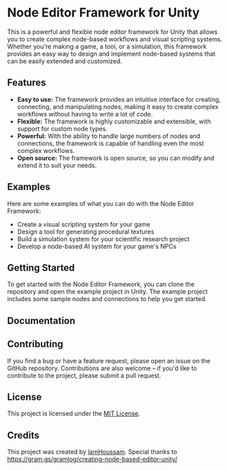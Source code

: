 # Node Editor Framework for Unity

This is a powerful and flexible node editor framework for Unity that allows you to create complex node-based workflows and visual scripting systems. Whether you're making a game, a tool, or a simulation, this framework provides an easy way to design and implement node-based systems that can be easily extended and customized.

## Features

- **Easy to use:** The framework provides an intuitive interface for creating, connecting, and manipulating nodes, making it easy to create complex workflows without having to write a lot of code.
- **Flexible:** The framework is highly customizable and extensible, with support for custom node types.
- **Powerful:** With the ability to handle large numbers of nodes and connections, the framework is capable of handling even the most complex workflows.
- **Open source:** The framework is open source, so you can modify and extend it to suit your needs.

## Examples

Here are some examples of what you can do with the Node Editor Framework:

- Create a visual scripting system for your game
- Design a tool for generating procedural textures
- Build a simulation system for your scientific research project
- Develop a node-based AI system for your game's NPCs

## Getting Started

To get started with the Node Editor Framework, you can clone the repository and open the example project in Unity. The example project includes some sample nodes and connections to help you get started.

## Documentation



## Contributing

If you find a bug or have a feature request, please open an issue on the GitHub repository. Contributions are also welcome – if you'd like to contribute to the project, please submit a pull request.

## License

This project is licensed under the [MIT License](https://opensource.org/licenses/MIT).

## Credits

This project was created by [lamHoussam](https://github.com/lamHoussam). 
Special thanks to https://gram.gs/gramlog/creating-node-based-editor-unity/
